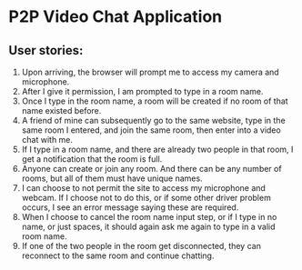 # P2P Video Chat Application

## User stories:

1. Upon arriving, the browser will prompt me to access my camera and microphone.
1. After I give it permission, I am prompted to type in a room name.
1. Once I type in the room name, a room will be created if no room of that name existed before.
1. A friend of mine can subsequently go to the same website, type in the same room I entered, and join the same room, then enter into a video chat with me.
1. If I type in a room name, and there are already two people in that room, I get a notification that the room is full.
1. Anyone can create or join any room. And there can be any number of rooms, but all of them must have unique names.
1. I can choose to not permit the site to access my microphone and webcam. If I choose not to do this, or if some other driver problem occurs, I see an error message saying these are required.
1. When I choose to cancel the room name input step, or if I type in no name, or just spaces, it should again ask me again to type in a valid room name.
1. If one of the two people in the room get disconnected, they can reconnect to the same room and continue chatting.
